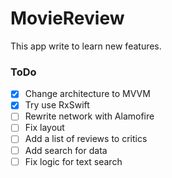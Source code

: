 # MovieReview

This app write to learn new features.

### ToDo
- [x] Change architecture to MVVM
- [x] Try use RxSwift
- [ ] Rewrite network with Alamofire
- [ ] Fix layout
- [ ] Add a list of reviews to critics
- [ ] Add search for data
- [ ] Fix logic for text search
